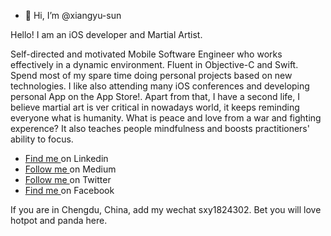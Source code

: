 - 👋 Hi, I’m @xiangyu-sun

Hello! I am an iOS developer and Martial Artist.

Self-directed and motivated Mobile Software Engineer who works effectively in a dynamic environment. Fluent in Objective-C and Swift. Spend most of my spare time doing personal projects based on new technologies. I like also attending many iOS conferences and developing personal App on the App Store!.
Apart from that, I have a second life, I believe martial art is ver critical in nowadays world, it keeps reminding everyone what is humanity. What is peace and love from a war and fighting experence? It also teaches people mindfulness and boosts practitioners' ability to focus.


- [Find me ](https://www.linkedin.com/in/xiangyu-sun/) on Linkedin
- [Follow me ](https://medium.com/@xiangyu-sun) on Medium
- [Follow me ](https://twitter.com/budo_coder) on Twitter
- [Find me ](https://www.facebook.com/alexander.luc.sun) on Facebook


If you are in Chengdu, China, add my wechat sxy1824302. Bet you will love hotpot and panda here.
